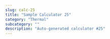 ```yaml
---
slug: calc-25
title: "Sample Calculator 25"
category: "Thermal"
subcategory: ""
description: "Auto-generated calculator #25"
---
```


